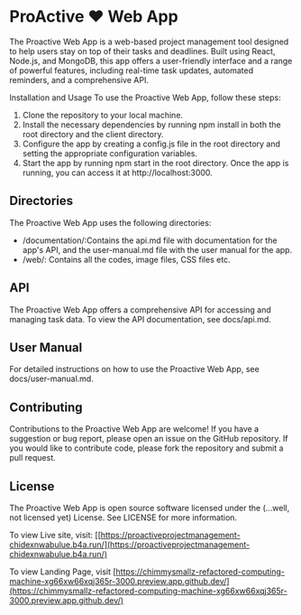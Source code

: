 # ProActive ♥️ Web App

The Proactive Web App is a web-based project management tool designed to help users stay on top of their tasks and deadlines. Built using React, Node.js, and MongoDB, this app offers a user-friendly interface and a range of powerful features, including real-time task updates, automated reminders, and a comprehensive API.

Installation and Usage
To use the Proactive Web App, follow these steps:

1. Clone the repository to your local machine.
2. Install the necessary dependencies by running npm install in both the root directory and the client directory.
3. Configure the app by creating a config.js file in the root directory and setting the appropriate configuration variables.
4. Start the app by running npm start in the root directory.
Once the app is running, you can access it at http://localhost:3000.

## Directories
The Proactive Web App uses the following directories:

* /documentation/:Contains the api.md file with documentation for the app's API, and the user-manual.md file with the user manual for the app.
* /web/: Contains all the codes, image files, CSS files etc.

## API
The Proactive Web App offers a comprehensive API for accessing and managing task data. To view the API documentation, see docs/api.md.

## User Manual
For detailed instructions on how to use the Proactive Web App, see docs/user-manual.md.

## Contributing
Contributions to the Proactive Web App are welcome! If you have a suggestion or bug report, please open an issue on the GitHub repository. If you would like to contribute code, please fork the repository and submit a pull request.

## License
The Proactive Web App is open source software licensed under the (...well, not licensed yet) License. See LICENSE for more information.

To view Live site, visit: [[https://proactiveprojectmanagement-chidexnwabulue.b4a.run/](https://proactiveprojectmanagement-chidexnwabulue.b4a.run/) 

To view Landing Page, visit [https://chimmysmallz-refactored-computing-machine-xg66xw66xqj365r-3000.preview.app.github.dev/](https://chimmysmallz-refactored-computing-machine-xg66xw66xqj365r-3000.preview.app.github.dev/) 
